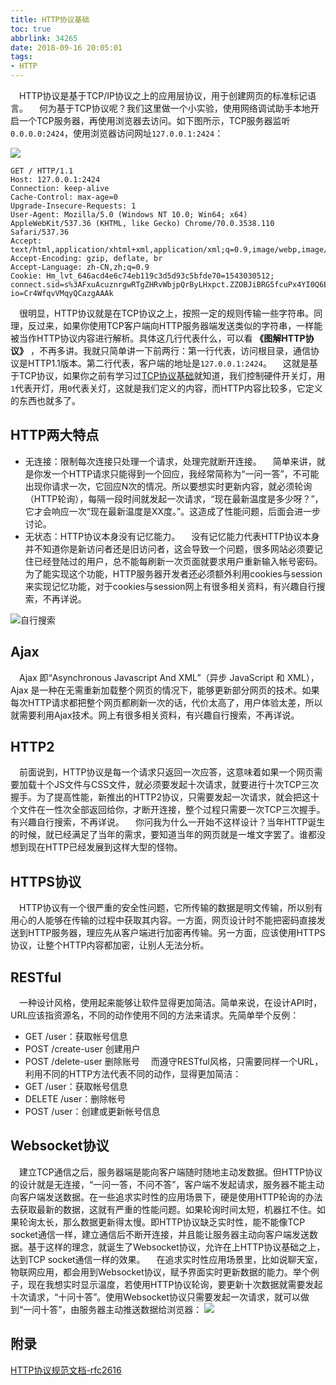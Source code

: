 ```yaml
---
title: HTTP协议基础
toc: true
abbrlink: 34265
date: 2018-09-16 20:05:01
tags:
- HTTP
---
```


&emsp;HTTP协议是基于TCP/IP协议之上的应用层协议，用于创建网页的标准标记语言。
&emsp;何为基于TCP协议呢？我们这里做一个小实验，使用网络调试助手本地开启一个TCP服务器，再使用浏览器去访问。如下图所示，TCP服务器监听`0.0.0.0:2424`，使用浏览器访问网址`127.0.0.1:2424`：

![](http://ww1.sinaimg.cn/large/005BIQVbgy1fxqbygl67lg31gy0rix65.gif)

```
GET / HTTP/1.1
Host: 127.0.0.1:2424
Connection: keep-alive
Cache-Control: max-age=0
Upgrade-Insecure-Requests: 1
User-Agent: Mozilla/5.0 (Windows NT 10.0; Win64; x64) AppleWebKit/537.36 (KHTML, like Gecko) Chrome/70.0.3538.110 Safari/537.36
Accept: text/html,application/xhtml+xml,application/xml;q=0.9,image/webp,image/apng,*/*;q=0.8
Accept-Encoding: gzip, deflate, br
Accept-Language: zh-CN,zh;q=0.9
Cookie: Hm_lvt_646acd4e6c74eb119c3d5d93c5bfde70=1543030512; connect.sid=s%3AFxuAcuznrgwRTgZHRvWbjpQrByLHxpct.ZZOBJiBRG5fcuPx4YI0Q6EM1CB11v3fv%2Bo1sjk9ht3E; io=Cr4WfqvVMqyQCazgAAAk
```
&emsp;很明显，HTTP协议就是在TCP协议之上，按照一定的规则传输一些字符串。同理，反过来，如果你使用TCP客户端向HTTP服务器端发送类似的字符串，一样能被当作HTTP协议内容进行解析。具体这几行代表什么，可以看 __《图解HTTP协议》__ ，不再多讲。我就只简单讲一下前两行：第一行代表，访问根目录，通信协议是HTTP1.1版本。第二行代表，客户端的地址是`127.0.0.1:2424`。
&emsp;这就是基于TCP协议，如果你之前有学习过[TCP协议基础](/posts/19508/)就知道，我们控制硬件开关灯，用`1`代表开灯，用`0`代表关灯，这就是我们定义的内容，而HTTP内容比较多，它定义的东西也就多了。



## HTTP两大特点
- 无连接：限制每次连接只处理一个请求，处理完就断开连接。
&emsp;简单来讲，就是你发一个HTTP请求只能得到一个回应，我经常简称为“一问一答”，不可能出现你请求一次，它回应N次的情况。所以要想实时更新内容，就必须轮询（HTTP轮询），每隔一段时间就发起一次请求，“现在最新温度是多少呀？”，它才会响应一次“现在最新温度是XX度。”。这造成了性能问题，后面会进一步讨论。
- 无状态：HTTP协议本身没有记忆能力。
&emsp;没有记忆能力代表HTTP协议本身并不知道你是新访问者还是旧访问者，这会导致一个问题，很多网站必须要记住已经登陆过的用户，总不能每刷新一次页面就要求用户重新输入帐号密码。为了能实现这个功能，HTTP服务器开发者还必须额外利用cookies与session来实现记忆功能，对于cookies与session网上有很多相关资料，有兴趣自行搜索，不再详说。

![自行搜索](http://ww1.sinaimg.cn/large/005BIQVbgy1fxs888urn6j30nv0amwg5.jpg)

## Ajax
&emsp;Ajax 即“Asynchronous Javascript And XML”（异步 JavaScript 和 XML），Ajax 是一种在无需重新加载整个网页的情况下，能够更新部分网页的技术。如果每次HTTP请求都把整个网页都刷新一次的话，代价太高了，用户体验太差，所以就需要利用Ajax技术。网上有很多相关资料，有兴趣自行搜索，不再详说。

## HTTP2
&emsp;前面说到，HTTP协议是每一个请求只返回一次应答，这意味着如果一个网页需要加载十个JS文件与CSS文件，就必须要发起十次请求，就要进行十次TCP三次握手。为了提高性能，新推出的HTTP2协议，只需要发起一次请求，就会把这十个文件在一性次全部返回给你，才断开连接，整个过程只需要一次TCP三次握手。有兴趣自行搜索，不再详说。
&emsp;你问我为什么一开始不这样设计？当年HTTP诞生的时候，就已经满足了当年的需求，要知道当年的网页就是一堆文字罢了。谁都没想到现在HTTP已经发展到这样大型的怪物。

## HTTPS协议
&emsp;HTTP协议有一个很严重的安全性问题，它所传输的数据是明文传输，所以别有用心的人能够在传输的过程中获取其内容。一方面，网页设计时不能把密码直接发送到HTTP服务器，理应先从客户端进行加密再传输。另一方面，应该使用HTTPS协议，让整个HTTP内容都加密，让别人无法分析。

## RESTful
&emsp;一种设计风格，使用起来能够让软件显得更加简洁。简单来说，在设计API时，URL应该指资源名，不同的动作使用不同的方法来请求。先简单举个反例：
- GET /user：获取帐号信息
- POST /create-user 创建用户
- POST /delete-user 删除账号
&emsp;而遵守RESTful风格，只需要同样一个URL，利用不同的HTTP方法代表不同的动作，显得更加简洁：
- GET /user：获取帐号信息
- DELETE /user：删除帐号
- POST /user：创建或更新帐号信息

## Websocket协议
&emsp;建立TCP通信之后，服务器端是能向客户端随时随地主动发数据。但HTTP协议的设计就是无连接，“一问一答，不问不答”，客户端不发起请求，服务器不能主动向客户端发送数据。在一些追求实时性的应用场景下，硬是使用HTTP轮询的办法去获取最新的数据，这就有严重的性能问题。如果轮询时间太短，机器扛不住。如果轮询太长，那么数据更新得太慢。即HTTP协议缺乏实时性，能不能像TCP socket通信一样，建立通信后不断开连接，并且能让服务器主动向客户端发送数据。基于这样的理念，就诞生了Websocket协议，允许在上HTTP协议基础之上，达到TCP socket通信一样的效果。
&emsp;在追求实时性应用场景里，比如说聊天室，物联网应用，都会用到Websocket协议，赋予界面实时更新数据的能力。举个例子，现在我想实时显示温度，若使用HTTP协议轮询，要更新十次数据就需要发起十次请求，“十问十答”。使用Websocket协议只需要发起一次请求，就可以做到“一问十答”，由服务器主动推送数据给浏览器：
![](http://ww1.sinaimg.cn/large/005BIQVbgy1fyb439gt6pj30fj0eat9x.jpg)

<!-- ## HTTP最简例子分析
&emsp;这里我们再做一个简单的实验，使用[nodejs基础](/posts/19508/)里的HTTP最简服务器作例子，从更多不同的角度去看HTTP具体做了什么。 -->

<!-- ## Websocket最简例子分析 -->



## 附录
[HTTP协议规范文档-rfc2616](https://tools.ietf.org/html/rfc2616)